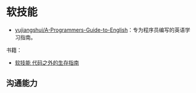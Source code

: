 # 软技能

- [yujiangshui/A-Programmers-Guide-to-English](https://github.com/yujiangshui/A-Programmers-Guide-to-English)：专为程序员编写的英语学习指南。

书籍：

- [软技能 代码之外的生存指南](https://book.douban.com/subject/26835090/?ref=3li3.com)



## 沟通能力







